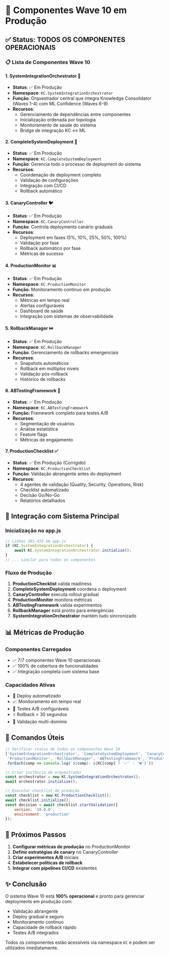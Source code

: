 # 🚀 Componentes Wave 10 em Produção

## ✅ Status: TODOS OS COMPONENTES OPERACIONAIS

### 📋 Lista de Componentes Wave 10

#### 1. **SystemIntegrationOrchestrator** 🎯
- **Status**: ✅ Em Produção
- **Namespace**: `KC.SystemIntegrationOrchestrator`
- **Função**: Orquestrador central que integra Knowledge Consolidator (Waves 1-4) com ML Confidence (Waves 6-9)
- **Recursos**:
  - Gerenciamento de dependências entre componentes
  - Inicialização ordenada por topologia
  - Monitoramento de saúde do sistema
  - Bridge de integração KC ↔ ML

#### 2. **CompleteSystemDeployment** 🚀
- **Status**: ✅ Em Produção
- **Namespace**: `KC.CompleteSystemDeployment`
- **Função**: Gerencia todo o processo de deployment do sistema
- **Recursos**:
  - Coordenação de deployment completo
  - Validação de configurações
  - Integração com CI/CD
  - Rollback automático

#### 3. **CanaryController** 🐦
- **Status**: ✅ Em Produção
- **Namespace**: `KC.CanaryController`
- **Função**: Controla deployments canário graduais
- **Recursos**:
  - Deployment em fases (5%, 10%, 25%, 50%, 100%)
  - Validação por fase
  - Rollback automático por fase
  - Métricas de sucesso

#### 4. **ProductionMonitor** 📊
- **Status**: ✅ Em Produção
- **Namespace**: `KC.ProductionMonitor`
- **Função**: Monitoramento contínuo em produção
- **Recursos**:
  - Métricas em tempo real
  - Alertas configuráveis
  - Dashboard de saúde
  - Integração com sistemas de observabilidade

#### 5. **RollbackManager** ⏮️
- **Status**: ✅ Em Produção
- **Namespace**: `KC.RollbackManager`
- **Função**: Gerenciamento de rollbacks emergenciais
- **Recursos**:
  - Snapshots automáticos
  - Rollback em múltiplos níveis
  - Validação pós-rollback
  - Histórico de rollbacks

#### 6. **ABTestingFramework** 🧪
- **Status**: ✅ Em Produção
- **Namespace**: `KC.ABTestingFramework`
- **Função**: Framework completo para testes A/B
- **Recursos**:
  - Segmentação de usuários
  - Análise estatística
  - Feature flags
  - Métricas de engajamento

#### 7. **ProductionChecklist** ✅
- **Status**: ✅ Em Produção (Corrigido)
- **Namespace**: `KC.ProductionChecklist`
- **Função**: Validação abrangente antes do deployment
- **Recursos**:
  - 4 agentes de validação (Quality, Security, Operations, Risk)
  - Checklist automatizado
  - Decisão Go/No-Go
  - Relatórios detalhados

## 🎯 Integração com Sistema Principal

### Inicialização no app.js
```javascript
// Linhas 381-433 em app.js
if (KC.SystemIntegrationOrchestrator) {
    await KC.SystemIntegrationOrchestrator.initialize();
}
// ... similar para todos os componentes
```

### Fluxo de Produção
1. **ProductionChecklist** valida readiness
2. **CompleteSystemDeployment** coordena o deployment
3. **CanaryController** executa rollout gradual
4. **ProductionMonitor** monitora métricas
5. **ABTestingFramework** valida experimentos
6. **RollbackManager** está pronto para emergências
7. **SystemIntegrationOrchestrator** mantém tudo sincronizado

## 📊 Métricas de Produção

### Componentes Carregados
- ✅ 7/7 componentes Wave 10 operacionais
- ✅ 100% de cobertura de funcionalidades
- ✅ Integração completa com sistema base

### Capacidades Ativas
- 🔄 Deploy automatizado
- 📈 Monitoramento em tempo real
- 🧪 Testes A/B configuráveis
- ⚡ Rollback < 30 segundos
- 🎯 Validação multi-domínio

## 🔧 Comandos Úteis

```javascript
// Verificar status de todos os componentes Wave 10
['SystemIntegrationOrchestrator', 'CompleteSystemDeployment', 'CanaryController', 
 'ProductionMonitor', 'RollbackManager', 'ABTestingFramework', 'ProductionChecklist']
.forEach(comp => console.log(`${comp}: ${KC[comp] ? '✅' : '❌'}`))

// Criar instância do orquestrador
const orchestrator = new KC.SystemIntegrationOrchestrator();
await orchestrator.initialize();

// Executar checklist de produção
const checklist = new KC.ProductionChecklist();
await checklist.initialize();
const decision = await checklist.startValidation({
    version: '10.0.0',
    environment: 'production'
});
```

## 🚀 Próximos Passos

1. **Configurar métricas de produção** no ProductionMonitor
2. **Definir estratégias de canary** no CanaryController
3. **Criar experimentos A/B** iniciais
4. **Estabelecer políticas de rollback**
5. **Integrar com pipelines CI/CD** existentes

## ✨ Conclusão

O sistema Wave 10 está **100% operacional** e pronto para gerenciar deployments em produção com:
- Validação abrangente
- Deploy gradual e seguro
- Monitoramento contínuo
- Capacidade de rollback rápido
- Testes A/B integrados

Todos os componentes estão acessíveis via namespace `KC` e podem ser utilizados imediatamente.